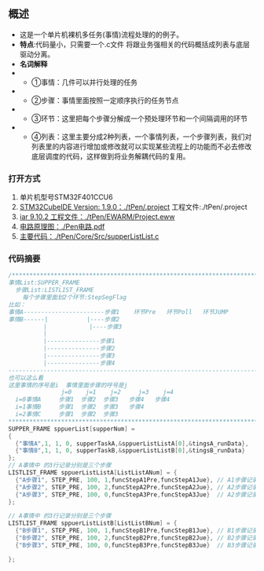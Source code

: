 ## 概述

- 这是一个单片机裸机多任务(事情)流程处理的的例子。
- **特点**:代码量小，只需要一个.c文件 将跟业务强相关的代码概括成列表与底层驱动分离。
- **名词解释**
- - ①事情：几件可以并行处理的任务
- - ②步骤：事情里面按照一定顺序执行的任务节点
- - ③环节：这里把每个步骤分解成一个预处理环节和一个间隔调用的环节
- - ④列表：这里主要分成2种列表，一个事情列表，一个步骤列表，我们对列表里的内容进行增加或修改就可以实现某些流程上的功能而不必去修改底层调度的代码，这样做到将业务解耦代码的复用。

### 打开方式

1. 单片机型号STM32F401CCU6
2. [STM32CubeIDE Version: 1.9.0：./tPen/.project](./tPen/.project)   工程文件:./tPen/.project
3. [iar 9.10.2 工程文件：./tPen/EWARM/Project.eww](./tPen/EWARM/Project.eww) 
4. [电路原理图：./Pen电路.pdf](./Pen电路.pdf) 
5. [主要代码：./tPen/Core/Src/supperListList.c](./tPen/Core/Src/supperListList.c)

### 代码摘要

```C
/********************************************************************************
事情List:SUPPER_FRAME
  步骤List:LISTLIST_FRAME
    每个步骤里面划2个环节:StepSegFlag
比如：
事情A-----------------------步骤1    环节Pre   环节Poll   环节JUMP  
事情B------|           |----步骤2
          |            |----步骤3
          |
          |---------------步骤1
          |---------------步骤2
          |---------------步骤3
          |---------------步骤4
--------------------------------------------------------------------------------
也可以这么看
这里事情的序号是i  事情里面步骤的呼号是j
               j=0    j=1    j=2     j=3    j=4
  i=0事情A     步骤1  步骤2  步骤3   步骤4   步骤4
  i=1事情B     步骤1  步骤2  步骤3   步骤4
  i=2事情C     步骤1  步骤2  步骤3  
********************************************************************************/
SUPPER_FRAME sppuerList[supperNum] =
{
  {"事情A",1, 1, 0, supperTaskA,&sppuerListListA[0],&tingsA_runData},
  {"事情B",1, 1, 0, supperTaskB,&sppuerListListB[0],&tingsB_runData}
};
// A事情中 的3行记录分别是三个步骤
LISTLIST_FRAME sppuerListListA[ListListANum] = {
  {"A步骤1", STEP_PRE, 100, 1,funcStepA1Pre,funcStepA1Jue}, // A1步骤记录体
  {"A步骤2", STEP_PRE, 100, 2,funcStepA2Pre,funcStepA2Jue}, // A2步骤记录体
  {"A步骤3", STEP_PRE, 100, 0,funcStepA3Pre,funcStepA3Jue}  // A2步骤记录体
};

// A事情中 的3行记录分别是三个步骤
LISTLIST_FRAME sppuerListListB[ListListBNum] = {
  {"B步骤1", STEP_PRE, 100, 1,funcStepB1Pre,funcStepB1Jue}, // B1步骤记录体
  {"B步骤2", STEP_PRE, 100, 2,funcStepB2Pre,funcStepB2Jue}, // B2步骤记录体
  {"B步骤3", STEP_PRE, 100, 0,funcStepB3Pre,funcStepB3Jue}  // B3步骤记录体

};
```
